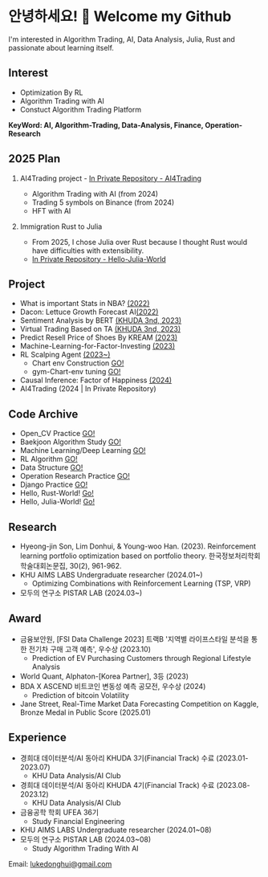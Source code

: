 # 안녕하세요! 👋 Welcome my Github

I'm interested in Algorithm Trading, AI, Data Analysis, Julia, Rust and passionate about learning itself.

## Interest

- Optimization By RL
- Algorithm Trading with AI
- Constuct Algorithm Trading Platform
  
<b>KeyWord: AI, Algorithm-Trading, Data-Analysis, Finance, Operation-Research </b>

## 2025 Plan
1. AI4Trading project - [In Private Repository - AI4Trading](https://github.com/donghui-0126/AI4Trading)
    - Algorithm Trading with AI (from 2024)
    - Trading 5 symbols on Binance (from 2024)
    - HFT with AI
      
2. Immigration Rust to Julia
   - From 2025, I chose Julia over Rust because I thought Rust would have difficulties with extensibility.
   - [In Private Repository - Hello-Julia-World](https://github.com/donghui-0126/Hello-Julia-World)


## Project
- What is important Stats in NBA? [(2022)](https://github.com/donghui-0126/mini-project/blob/main/What%20is%20important%20NBA%20stats%20_2022%20%EC%9B%B9%ED%8C%8C%EC%9D%B4%EC%8D%AC%20%ED%94%84%EB%A1%9C%EA%B7%B8%EB%9E%98%EB%B0%8D%20%ED%85%80%ED%94%84%EB%A1%9C%EC%A0%9D%ED%8A%B8.ipynb) </span>
- Dacon: Lettuce Growth Forecast AI[(2022)](https://github.com/donghui-0126/machine-learning/tree/main/dacon/%EC%83%81%EC%B6%94%EC%9D%98%20%EC%83%9D%EC%9C%A1%20%ED%99%98%EA%B2%BD%20%EC%83%9D%EC%84%B1%20AI%20%EA%B2%BD%EC%A7%84%EB%8C%80%ED%9A%8C)
- Sentiment Analysis by BERT [(KHUDA 3nd, 2023)](https://github.com/donghui-0126/mini-project/tree/main/khuda)
- Virtual Trading Based on TA  [(KHUDA 3nd, 2023)](https://github.com/donghui-0126/team1_fin_portfolio-ta/tree/main)
- Predict Resell Price of Shoes By KREAM  [(2023)](https://github.com/donghui-0126/mini-project/tree/main/shoes-project) 
- Machine-Learning-for-Factor-Investing [(2023)](https://github.com/donghui-0126/Machine-Learning-for-Factor-Investing) 
- RL Scalping Agent [(2023~)](https://github.com/donghui-0126/crypto-scalping-RL-Agent)
    - Chart env Construction [GO!](https://github.com/donghui-0126/Chart-Env)
    - gym-Chart-env tuning [GO!](https://github.com/donghui-0126/Gym-Trading-Env)
- Causal Inference: Factor of Happiness [(2024)](https://github.com/donghui-0126/Causal-Inference-Factor-of-Happiness)
- AI4Trading (2024 | In Private Repository)
  
## Code Archive
- Open_CV Practice [GO!](https://github.com/donghui-0126/practice_openCV)
- Baekjoon Algorithm Study [GO!](https://github.com/donghui-0126/baekjoon-algorithm)
- Machine Learning/Deep Learning [GO!](https://github.com/donghui-0126/machine-learning)
- RL Algorithm [GO!](https://github.com/donghui-0126/Reinforce-Learning)
- Data Structure [GO!](https://github.com/donghui-0126/Data-structure)
- Operation Research Practice [GO!](https://github.com/donghui-0126/Operation_research)
- Django Practice [GO!](https://github.com/donghui-0126/study-django)</b>
- Hello, Rust-World! [Go!](https://github.com/donghui-0126/Hello-RUST-World)
- Hello, Julia-World! [Go!](https://github.com/donghui-0126/Hello-Julia-World)
## Research
- Hyeong-jin Son, Lim Donhui, & Young-woo Han. (2023). Reinforcement learning portfolio optimization based on portfolio theory. 한국정보처리학회 학술대회논문집, 30(2), 961-962.
- KHU AIMS LABS Undergraduate researcher (2024.01~)
  - Optimizing Combinations with Reinforcement Learning (TSP, VRP)  
- 모두의 연구소 PISTAR LAB (2024.03~)

## Award
- 금융보안원, [FSI Data Challenge 2023] 트랙B '지역별 라이프스타일 분석을 통한 전기차 구매 고객 예측', 우수상 (2023.10)
  - Prediction of EV Purchasing Customers through Regional Lifestyle Analysis
- World Quant, Alphaton-[Korea Partner], 3등 (2023)
- BDA X ASCEND 비트코인 변동성 예측 공모전, 우수상 (2024)
  - Prediction of bitcoin Volatility
- Jane Street, Real-Time Market Data Forecasting Competition on Kaggle, Bronze Medal in Public Score (2025.01)

## Experience
- 경희대 데이터분석/AI 동아리 KHUDA 3기(Financial Track) 수료 (2023.01-2023.07)
  - KHU Data Analysis/AI Club
- 경희대 데이터분석/AI 동아리 KHUDA 4기(Financial Track) 수료 (2023.08-2023.12)
  - KHU Data Analysis/AI Club
- 금융공학 학회 UFEA 36기
  - Study Financial Engineering 
- KHU AIMS LABS Undergraduate researcher (2024.01~08)
- 모두의 연구소 PISTAR LAB (2024.03~08)
  - Study Algorithm Trading With AI




Email: lukedonghui@gmail.com

